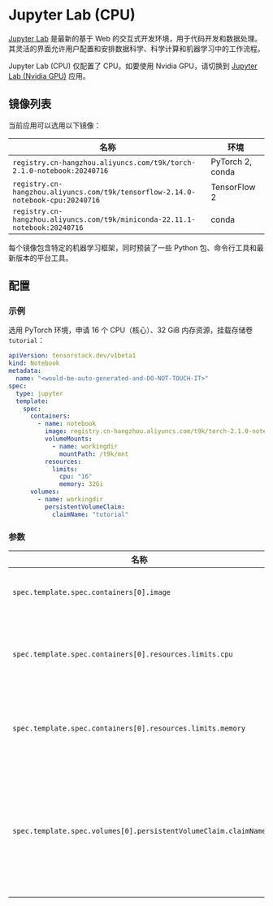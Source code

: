 # Jupyter Lab (CPU)

[Jupyter Lab](https://github.com/jupyterlab/jupyterlab) 是最新的基于 Web 的交互式开发环境，用于代码开发和数据处理。其灵活的界面允许用户配置和安排数据科学、科学计算和机器学习中的工作流程。

Jupyter Lab (CPU) 仅配置了 CPU。如要使用 Nvidia GPU，请切换到 [Jupyter Lab (Nvidia GPU)]() 应用。

## 镜像列表

当前应用可以选用以下镜像：

| 名称                                              | 环境             |
| ------------------------------------------------- | ---------------- |
| `registry.cn-hangzhou.aliyuncs.com/t9k/torch-2.1.0-notebook:20240716`           | PyTorch 2, conda |
| `registry.cn-hangzhou.aliyuncs.com/t9k/tensorflow-2.14.0-notebook-cpu:20240716` | TensorFlow 2     |
| `registry.cn-hangzhou.aliyuncs.com/t9k/miniconda-22.11.1-notebook:20240716`     | conda            |

每个镜像包含特定的机器学习框架，同时预装了一些 Python 包、命令行工具和最新版本的平台工具。

## 配置

### 示例

选用 PyTorch 环境，申请 16 个 CPU（核心）、32 GiB 内存资源，挂载存储卷 `tutorial`：

```yaml
apiVersion: tensorstack.dev/v1beta1
kind: Notebook
metadata:
  name: "<would-be-auto-generated-and-DO-NOT-TOUCH-IT>"
spec:
  type: jupyter
  template:
    spec:
      containers:
        - name: notebook
          image: registry.cn-hangzhou.aliyuncs.com/t9k/torch-2.1.0-notebook:20240716
          volumeMounts:
            - name: workingdir
              mountPath: /t9k/mnt
          resources:
            limits:
              cpu: "16"
              memory: 32Gi
      volumes:
        - name: workingdir
          persistentVolumeClaim:
            claimName: "tutorial"
```

### 参数

| 名称                                                            | 描述                                                          | 值                                      |
| --------------------------------------------------------------- | ------------------------------------------------------------- | --------------------------------------- |
| `spec.template.spec.containers[0].image`                        | Jupyter Lab 容器镜像。                                        | `registry.cn-hangzhou.aliyuncs.com/t9k/torch-2.1.0-notebook:1.77.1` |
| `spec.template.spec.containers[0].resources.limits.cpu`         | Jupyter Lab 最多能使用的 CPU 数量。                           | `16`                                    |
| `spec.template.spec.containers[0].resources.limits.memory`      | Jupyter Lab 最多能使用的内存数量。                            | `32Gi`                                  |
| `spec.template.spec.volumes[0].persistentVolumeClaim.claimName` | 绑定一个 PVC 到 Jupyter Lab 上，作为 Jupyter Lab 的工作空间。 | `""`                                    |
